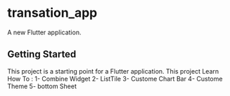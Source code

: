 # transation_app

A new Flutter application.

## Getting Started

This project is a starting point for a Flutter application.
This project Learn How To :
1- Combine Widget
2- ListTile
3- Custome Chart Bar 
4- Custome Theme
5- bottom Sheet


